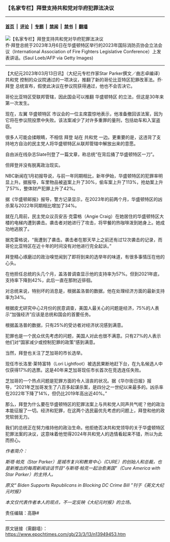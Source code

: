 ### 【名家专栏】拜登支持共和党对华府犯罪法决议

---

#### [首页](../../../..?n13949453) &nbsp;|&nbsp; [评论](../../../../../epoch-comment?n13949453) &nbsp;|&nbsp; [专题](../../../../../epoch-special?n13949453) &nbsp;|&nbsp; [禁闻](../../../../../epoch-news?n13949453) &nbsp;|&nbsp; [禁书](../../../../../books?n13949453) &nbsp;|&nbsp; [翻墙](https://github.com/gfw-breaker/nogfw/blob/master/README.md?n13949453)


<div><img alt="【名家专栏】拜登支持共和党对华府犯罪法决议" class="attachment-djy_600_400 size-djy_600_400 wp-post-image" src="https://i.epochtimes.com/assets/uploads/2023/03/id13949458-GettyImages-1247831939-700x420-600x400.jpg"/>
<div class="caption">
 乔‧拜登总统于2023年3月6日在华盛顿特区举行的2023年国际消防员协会立法会议（International Association of Fire Fighters Legislative Conference）上发表讲话。(Saul Loeb/AFP via Getty Images)
</div></div><hr/><div class="post_content" id="artbody" itemprop="articleBody">
 <!-- article content begin -->
 <p>
  【大纪元2023年03月13日讯】（大纪元专栏作家Star Parker撰文／曲志卓编译）
  <ok href="https://www.epochtimes.com/gb/tag/%E5%85%B1%E5%92%8C%E5%85%9A.html">
   共和党
  </ok>
  控制的众议院通过的一项决议，推翻了新的哥伦比亚特区犯罪改革法。乔‧
  <ok href="https://www.epochtimes.com/gb/tag/%E6%8B%9C%E7%99%BB.html">
   拜登
  </ok>
  总统宣布，假使此决议在参议院获得通过，他也不会否决它。
 </p>
 <p>
  哥伦比亚特区受联邦管辖，因此国会可以推翻
  <ok href="https://www.epochtimes.com/gb/tag/%E5%8D%8E%E7%9B%9B%E9%A1%BF%E7%89%B9%E5%8C%BA.html">
   华盛顿特区
  </ok>
  的立法，但这是30年来第一次发生。
 </p>
 <p>
  现在，左翼
  <ok href="https://www.epochtimes.com/gb/tag/%E5%8D%8E%E7%9B%9B%E9%A1%BF%E7%89%B9%E5%8C%BA.html">
   华盛顿特区
  </ok>
  市议会的一位主席震惊地表示，他准备撤回该法案，因为它将在参议院投票中失败。该法案减少了对许多重罪的量刑，包括劫车和入室盗窃。
 </p>
 <p>
  很多人可能会揉眼睛，不相信
  <ok href="https://www.epochtimes.com/gb/tag/%E6%8B%9C%E7%99%BB.html">
   拜登
  </ok>
  站在
  <ok href="https://www.epochtimes.com/gb/tag/%E5%85%B1%E5%92%8C%E5%85%9A.html">
   共和党
  </ok>
  一边。更重要的是，这违背了支持地方自治的民主党人将华盛顿特区从联邦管辖中解放出来的意愿。
 </p>
 <p>
  自由派在线杂志Slate刊登了一篇文章，称总统“在背后捅了华盛顿特区一刀”。
 </p>
 <p>
  但拜登并没有脱离政治现实。
 </p>
 <p>
  NBC新闻在1月初报导说，与前一年同期相比，新年伊始，华盛顿特区的犯罪率明显上升。据报导，车里物品被盗案上升了30%，偷车案上升了113%，抢劫案上升了57%，整体财产犯罪上升了42%。
 </p>
 <p>
  据《华盛顿邮报》报导，警方记录显示，在2023年的前两个月，华盛顿特区的凶杀案与2022年同期相比增加了34%。
 </p>
 <p>
  就在几周前，民主党众议员安吉‧克雷格（Angie Craig）在她居住的华盛顿特区大楼的电梯内遭到袭击。袭击者对她进行了攻击，将早餐的热咖啡泼到她身上。她成功地逃脱了。
 </p>
 <p>
  据克雷格说，“我遭到了袭击。袭击者在那天早上之前还有过12次袭击的记录，而哥伦比亚特区在近十年的时间没有对他进行完全起诉。”
 </p>
 <p>
  拜登精心琢磨过的政治嗅觉闻到了即将到来的选举年的味道，有很多事情压在他的心头。
 </p>
 <p>
  在他担任总统的头几个月，盖洛普调查显示他的支持率为57%。但到2021年底，支持率下降到42%，此后一直在那附近徘徊。
 </p>
 <p>
  对总统来说，特别坏的消息是，根据盖洛普的数据，他在处理经济方面的最新支持率为34%。
 </p>
 <p>
  根据皮尤研究中心2月份的民意调查，美国人最关心的问题是经济，75%的人表示“加强经济”应该是总统和国会的首要任务。
 </p>
 <p>
  根据盖洛普的数据，只有25%的受访者对经济状况感到满意。
 </p>
 <p>
  犯罪也是一个民众优先考虑的问题，美国人对此也很不满意。只有27%的人表示他们对“国家减少或控制犯罪的政策”感到满意。
 </p>
 <p>
  当然，拜登也关注了芝加哥的市长选举。
 </p>
 <p>
  现任市长洛里‧莱特富特（Lori Lightfoot）被选民果断地赶下台，在九名候选人中仅获得17%的选票。这是40年来芝加哥现任市长首次在竞选连任失败。
 </p>
 <p>
  芝加哥的一个热点问题是犯罪方面的令人沮丧的状况。据《华尔街日报》报导，“2021年芝加哥发生了八百多起谋杀案，是四分之一世纪以来最多的。凶杀率在2022年下降了14%，但仍比2019年高出近40%。”
 </p>
 <p>
  那么，拜登为什么要在华盛顿特区的犯罪法案上与共和党人同声共气呢？他的政治本能征服了一切。经济和犯罪，在这两个选民最优先考虑的问题上，拜登和他的政党软弱无力。
 </p>
 <p>
  我们的总统正在努力维持他的政治生命。他拒绝否决共和党领导的关于华盛顿特区犯罪法案的决议，这意味着他觉得2024年共和党人的选情看起来不错，所以为此而担心。
 </p>
 <p>
  <em>
   作者简介：
  </em>
 </p>
 <p>
  <em>
   斯塔‧帕克（Star Parker）是城市复兴和教育中心（CURE）的创始人和总裁，也是新推出的每周新闻谈话节目“与斯塔‧帕克一起治愈美国”（Cure America with Star Parker）的主持人。
  </em>
 </p>
 <p>
  <em>
   原文“
   <ok href="https://www.theepochtimes.com/biden-supports-republicans-in-blocking-dc-crime-bill_5108362.html">
    Biden Supports Republicans in Blocking DC Crime Bill
   </ok>
   ”刊于《英文大纪元时报》
  </em>
 </p>
 <p>
  <em>
   本文仅代表作者本人的观点，不一定反映《大纪元时报》的立场。
  </em>
 </p>
 <p>
  责任编辑：高静#
 </p>
 <!-- article content end -->
 <div id="below_article_ad">
 </div>
</div>


---

原文链接（需翻墙）：https://www.epochtimes.com/gb/23/3/13/n13949453.htm